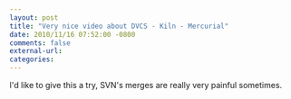 ```yaml
---
layout: post
title: "Very nice video about DVCS - Kiln - Mercurial"
date: 2010/11/16 07:52:00 -0800
comments: false
external-url:
categories:
---
```



I'd like to give this a try, SVN's merges are really very painful sometimes. 

[][1]



[1]: http://www.youtube.com/v/1BbK9o5fQD4?fs=1&hl=es_ES